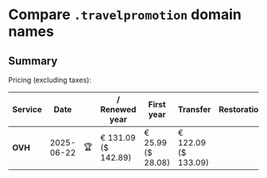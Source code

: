 # Compare `.travelpromotion` domain names

## Summary

Pricing (excluding taxes):

| Service | Date |  | / Renewed year | First year | Transfer | Restoration |
|--|--|--|--|--|--|--|
| **OVH** | 2025-06-22 | 🏆 | € 131.09<br>($ 142.89) | € 25.99<br>($ 28.08) | € 122.09<br>($ 133.09) |  |
